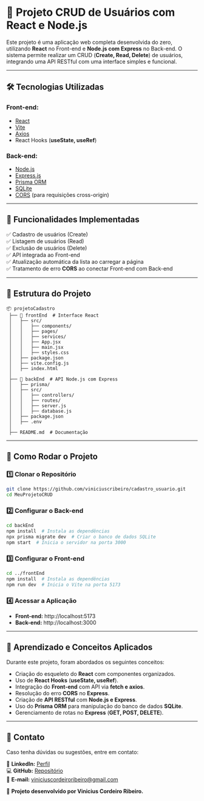 # 🚀 Projeto CRUD de Usuários com React e Node.js

Este projeto é uma aplicação web completa desenvolvida do zero, utilizando **React** no Front-end e **Node.js com Express** no Back-end. O sistema permite realizar um CRUD (**Create, Read, Delete**) de usuários, integrando uma API RESTful com uma interface simples e funcional.

---

## 🛠 Tecnologias Utilizadas

### **Front-end**:
- [React](https://react.dev/)
- [Vite](https://vitejs.dev/)
- [Axios](https://axios-http.com/)
- React Hooks (**useState, useRef**)

### **Back-end**:
- [Node.js](https://nodejs.org/)
- [Express.js](https://expressjs.com/)
- [Prisma ORM](https://www.prisma.io/)
- [SQLite](https://www.sqlite.org/)
- [CORS](https://www.npmjs.com/package/cors) (para requisições cross-origin)

---

## 📌 Funcionalidades Implementadas

✅ Cadastro de usuários (Create)  
✅ Listagem de usuários (Read)  
✅ Exclusão de usuários (Delete)  
✅ API integrada ao Front-end  
✅ Atualização automática da lista ao carregar a página  
✅ Tratamento de erro **CORS** ao conectar Front-end com Back-end  

---

## 📂 Estrutura do Projeto

```
📦 projetoCadastro
 ├── 📂 frontEnd  # Interface React
 │   ├── src/
 │   │   ├── components/
 │   │   ├── pages/
 │   │   ├── services/
 │   │   ├── App.jsx
 │   │   ├── main.jsx
 │   │   ├── styles.css
 │   ├── package.json
 │   ├── vite.config.js
 │   ├── index.html
 │
 ├── 📂 backEnd  # API Node.js com Express
 │   ├── prisma/
 │   ├── src/
 │   │   ├── controllers/
 │   │   ├── routes/
 │   │   ├── server.js
 │   │   ├── database.js
 │   ├── package.json
 │   ├── .env
 │
 ├── README.md  # Documentação
```

---

## 🚀 Como Rodar o Projeto

### **1️⃣ Clonar o Repositório**
```sh
git clone https://github.com/viniciuscribeiro/cadastro_usuario.git
cd MeuProjetoCRUD
```

### **2️⃣ Configurar o Back-end**
```sh
cd backEnd
npm install  # Instala as dependências
npx prisma migrate dev  # Criar o banco de dados SQLite
npm start  # Inicia o servidor na porta 3000
```

### **3️⃣ Configurar o Front-end**
```sh
cd ../frontEnd
npm install  # Instala as dependências
npm run dev  # Inicia o Vite na porta 5173
```

### **4️⃣ Acessar a Aplicação**

- **Front-end:** http://localhost:5173  
- **Back-end:** http://localhost:3000  

---

## 📖 Aprendizado e Conceitos Aplicados

Durante este projeto, foram abordados os seguintes conceitos:

- Criação do esqueleto do **React** com componentes organizados.
- Uso de **React Hooks** (**useState, useRef**).
- Integração do **Front-end** com API via **fetch e axios**.
- Resolução do erro **CORS** no **Express**.
- Criação de **API RESTful** com **Node.js e Express**.
- Uso do **Prisma ORM** para manipulação do banco de dados **SQLite**.
- Gerenciamento de rotas no **Express** (**GET, POST, DELETE**).

---

## 📌 Contato

Caso tenha dúvidas ou sugestões, entre em contato:

💼 **LinkedIn:** [Perfil](https://www.linkedin.com/in/viniciuscordeiroribeiro/)  
💻 **GitHub:** [Repositório](https://github.com/viniciuscribeiro)  
📧 **E-mail:** viniciuscordeiroribeiro@gmail.com  

🚀 **Projeto desenvolvido por Vinicius Cordeiro Ribeiro.**


